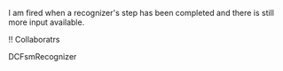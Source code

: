 I am fired when a recognizer's step has been completed and there is still more input available.

!! Collaboratrs

DCFsmRecognizer